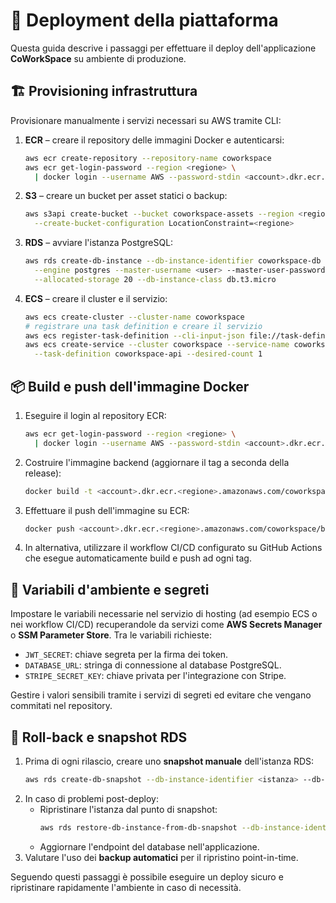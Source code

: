# 🚀 Deployment della piattaforma

Questa guida descrive i passaggi per effettuare il deploy dell'applicazione **CoWorkSpace** su ambiente di produzione.

## 🏗️ Provisioning infrastruttura
Provisionare manualmente i servizi necessari su AWS tramite CLI:

1. **ECR** – creare il repository delle immagini Docker e autenticarsi:
   ```bash
   aws ecr create-repository --repository-name coworkspace
   aws ecr get-login-password --region <regione> \
     | docker login --username AWS --password-stdin <account>.dkr.ecr.<regione>.amazonaws.com
   ```
2. **S3** – creare un bucket per asset statici o backup:
   ```bash
   aws s3api create-bucket --bucket coworkspace-assets --region <regione> \
     --create-bucket-configuration LocationConstraint=<regione>
   ```
3. **RDS** – avviare l'istanza PostgreSQL:
   ```bash
   aws rds create-db-instance --db-instance-identifier coworkspace-db \
     --engine postgres --master-username <user> --master-user-password <password> \
     --allocated-storage 20 --db-instance-class db.t3.micro
   ```
4. **ECS** – creare il cluster e il servizio:
   ```bash
   aws ecs create-cluster --cluster-name coworkspace
   # registrare una task definition e creare il servizio
   aws ecs register-task-definition --cli-input-json file://task-definition.json
   aws ecs create-service --cluster coworkspace --service-name coworkspace-api \
     --task-definition coworkspace-api --desired-count 1
   ```

## 📦 Build e push dell'immagine Docker
1. Eseguire il login al repository ECR:
   ```bash
   aws ecr get-login-password --region <regione> \
     | docker login --username AWS --password-stdin <account>.dkr.ecr.<regione>.amazonaws.com
   ```
2. Costruire l'immagine backend (aggiornare il tag a seconda della release):
   ```bash
   docker build -t <account>.dkr.ecr.<regione>.amazonaws.com/coworkspace/backend:latest ./backend
   ```
3. Effettuare il push dell'immagine su ECR:
   ```bash
   docker push <account>.dkr.ecr.<regione>.amazonaws.com/coworkspace/backend:latest
   ```
4. In alternativa, utilizzare il workflow CI/CD configurato su GitHub Actions che esegue automaticamente build e push ad ogni tag.

## 🔐 Variabili d'ambiente e segreti
Impostare le variabili necessarie nel servizio di hosting (ad esempio ECS o nei workflow CI/CD) recuperandole da servizi come **AWS Secrets Manager** o **SSM Parameter Store**. Tra le variabili richieste:

- `JWT_SECRET`: chiave segreta per la firma dei token.
- `DATABASE_URL`: stringa di connessione al database PostgreSQL.
- `STRIPE_SECRET_KEY`: chiave privata per l'integrazione con Stripe.

Gestire i valori sensibili tramite i servizi di segreti ed evitare che vengano commitati nel repository.

## 🔁 Roll-back e snapshot RDS
1. Prima di ogni rilascio, creare uno **snapshot manuale** dell'istanza RDS:
   ```bash
   aws rds create-db-snapshot --db-instance-identifier <istanza> --db-snapshot-identifier <snapshot>
   ```
2. In caso di problemi post-deploy:
   - Ripristinare l'istanza dal punto di snapshot:
     ```bash
     aws rds restore-db-instance-from-db-snapshot --db-instance-identifier <nuova-istanza> --db-snapshot-identifier <snapshot>
     ```
   - Aggiornare l'endpoint del database nell'applicazione.
3. Valutare l'uso dei **backup automatici** per il ripristino point-in-time.

Seguendo questi passaggi è possibile eseguire un deploy sicuro e ripristinare rapidamente l'ambiente in caso di necessità.
